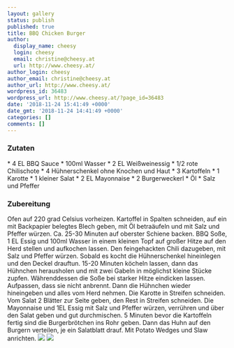 ```yaml
---
layout: gallery
status: publish
published: true
title: BBQ Chicken Burger
author:
  display_name: cheesy
  login: cheesy
  email: christine@cheesy.at
  url: http://www.cheesy.at/
author_login: cheesy
author_email: christine@cheesy.at
author_url: http://www.cheesy.at/
wordpress_id: 36483
wordpress_url: http://www.cheesy.at/?page_id=36483
date: '2018-11-24 15:41:49 +0000'
date_gmt: '2018-11-24 14:41:49 +0000'
categories: []
comments: []
---
```

### Zutaten
\* 4 EL BBQ Sauce
\* 100ml Wasser
\* 2 EL Weißweinessig
\* 1/2 rote Chilischote
\* 4 Hühnerschenkel ohne Knochen und Haut
\* 3 Kartoffeln
\* 1 Karotte
\* 1 kleiner Salat
\* 2 EL Mayonnaise
\* 2 Burgerweckerl
\* Öl
\* Salz und Pfeffer
### Zubereitung
Ofen auf 220 grad Celsius vorheizen. Kartoffel in Spalten schneiden, auf ein mit Backpapier belegtes Blech geben, mit Öl betraäufeln und mit Salz und Pfeffer würzen. Ca. 25-30 Minuten auf oberster Schiene backen.
BBQ Soße, 1 EL Essig und 100ml Wasser in einem kleinen Topf auf großer Hitze auf den Herd stellen und aufkochen lassen. Den feingehackten Chili dazugeben, mit Salz und Pfeffer würzen. Sobald es kocht die Hühnerschenkel hineinlegen und den Deckel drauftun. 15-20 Minuten köcheln lassen, dann das Hühnchen herausholen und mit zwei Gabeln in möglichst kleine Stücke zupfen.
Währenddessen die Soße bei starker Hitze eindicken lassen. Aufpassen, dass sie nicht anbrennt. Dann die Hühnchen wieder hineingeben und alles vom Herd nehmen.
Die Karotte in Streifen schneiden. Vom Salat 2 Blätter zur Seite geben, den Rest in Streifen schneiden. Die Mayonnaise und 1EL Essig mit Salz und Pfeffer würzen, verrühren und über den Salat geben und gut durchmischen.
5 Minuten bevor die Kartoffeln fertig sind die Burgerbrötchen ins Rohr geben. Dann das Huhn auf den Burgern verteilen, je ein Salatblatt drauf. Mit Potato Wedges und Slaw anrichten.
![](http://www.cheesy.at/wp-content/uploads/BBQChickenBurger-2.jpg)
![](http://www.cheesy.at/wp-content/uploads/BBQChickenBurger.jpg)
